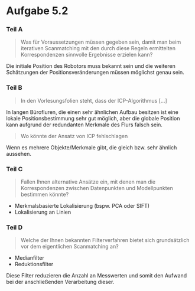 # Aufgabe 5.2

### Teil A

> Was für Voraussetzungen müssen gegeben sein, damit man beim iterativen Scanmatching mit den durch diese Regeln ermittelten Korrespondenzen sinnvolle Ergebnisse erzielen kann?

Die initiale Position des Robotors muss bekannt sein und die weiteren Schätzungen der Positionsveränderungen müssen möglichst genau sein.

### Teil B

> In den Vorlesungsfolien steht, dass der ICP-Algorithmus [...]

In langen Bürofluren, die einen sehr ähnlichen Aufbau besitzen ist eine lokale Positionsbestimmung sehr gut möglich, aber die globale Position kann aufgrund der redundanten Merkmale des Flurs falsch sein.

> Wo könnte der Ansatz von ICP fehlschlagen

Wenn es mehrere Objekte/Merkmale gibt, die gleich bzw. sehr ähnlich aussehen.

### Teil C

> Fallen Ihnen alternative Ansätze ein, mit denen man die Korrespondenzen zwischen Datenpunkten und Modellpunkten bestimmen könnte?

- Merkmalsbasierte Lokalisierung (bspw. PCA oder SIFT)
- Lokalisierung an Linien

### Teil D

> Welche der Ihnen bekannten Filterverfahren bietet sich grundsätzlich vor dem eigentlichen Scanmatching an?

- Medianfilter
- Reduktionsfilter

Diese Filter reduzieren die Anzahl an Messwerten und somit den Aufwand bei der anschließenden Verarbeitung dieser.

